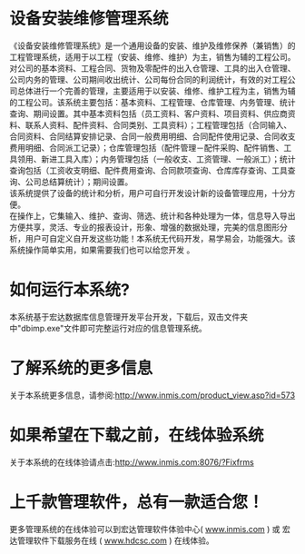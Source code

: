 # 设备安装维修管理系统

《设备安装维修管理系统》是一个通用设备的安装、维护及维修保养（兼销售）的工程管理系统，适用于以工程（安装、维修、维护）为主，销售为辅的工程公司。  
对公司的基本资料、工程合同、货物及零配件的出入仓管理、工具的出入仓管理、公司内务的管理、公司期间收出统计、公司每份合同的利润统计，有效的对工程公司总体进行一个完善的管理，主要适用于以安装、维修、维护工程为主，销售为辅的工程公司。该系统主要包括：基本资料、工程管理、仓库管理、内务管理、统计查询、期间设置。其中基本资料包括（员工资料、客户资料、项目资料、供应商资料、联系人资料、配件资料、合同类别、工具资料）；工程管理包括（合同输入、合同资料、合同结算安排记录、合同一般费用明细、合同配件使用记录、合同收支费用明细、合同派工记录）；仓库管理包括（配件管理－配件采购、配件销售、工具领用、新进工具入库）；内务管理包括（一般收支、工资管理、一般派工）；统计查询包括（工资收支明细、配件费用查询、合同款项查询、仓库库存查询、工具查询、公司总结算统计）；期间设置。  
该系统提供了设备的统计和分析，用户可自行开发设计新的设备管理应用，十分方便。 　　  
在操作上，它集输入、维护、查询、筛选、统计和各种处理为一体，信息导入导出方便共享，灵活、专业的报表设计，形象、增强的数据处理，完美的信息图形分析，用户可自定义自开发这些功能！本系统无代码开发，易学易会，功能强大。该系统操作简单实用，如果需要我们也可以给您开发 。 

# 如何运行本系统?

本系统基于宏达数据库信息管理开发平台开发，下载后，双击文件夹中"dbimp.exe"文件即可完整运行对应的信息管理系统。

# 了解系统的更多信息

关于本系统更多信息，请参阅:http://www.inmis.com/product_view.asp?id=573

# 如果希望在下载之前，在线体验系统

关于本系统的在线体验请点击:http://www.inmis.com:8076/?Fixfrms

# 上千款管理软件，总有一款适合您！

更多管理系统的在线体验可以到宏达管理软件体验中心( www.inmis.com ) 或 宏达管理软件下载服务在线 ( www.hdcsc.com ) 在线体验。

